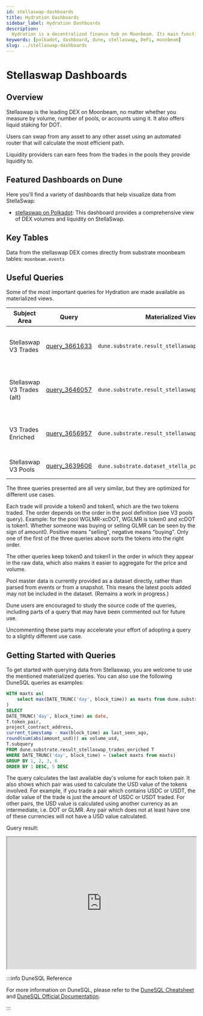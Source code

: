 ```yaml
---
id: stellaswap-dashboards
title: Hydration Dashboards
sidebar_label: Hydration Dashboards
description:
  Hydration is a decentralized finance hub on Moonbeam. Its main function is a DEX.  
keywords: [polkadot, dashboard, dune, stellaswap, DeFi, moonbeam]
slug: ../stellaswap-dashboards
---
```


# Stellaswap Dashboards

## Overview

Stellaswap is the leading DEX on Moonbeam, no matter whether you measure by volume, number of pools, or accounts using it.
It also offers liquid staking for DOT.

Users can swap from any asset to any other asset using an automated router that will calculate the most efficient path.

Liquidity providers can earn fees from the trades in the pools they provide liquidity to.


## Featured Dashboards on Dune

Here you'll find a variety of dashboards that help visualize data from StellaSwap:

- [stellaswap on Polkadot](https://dune.com/substrate/stellaswap): This dashboard provides a comprehensive
  view of DEX volumes and liquidity on StellaSwap.

## Key Tables

Data from the stellaswap DEX comes directly from substrate moonbeam tables: 
`moonbeam.events`

## Useful Queries

Some of the most important queries for Hydration are made available as materialized views. 


| Subject Area       | Query                                      | Materialized View                                  | Description                                                |
|--------------------|--------------------------------------------|----------------------------------------------------|------------------------------------------------------------|
| Stellaswap V3 Trades | [query_3661633](https://dune.com/queries/3661633) | `dune.substrate.result_stellaswap_v_3_trades`      | Trades in V3 pools, similar to dex.trades format.          |
| Stellaswap V3 Trades (alt) | [query_3646057](https://dune.com/queries/3646057) | `dune.substrate.result_stellaswap_v3_trades`       | Trades in V3 pools, suitable for volume and price analysis |
| V3 Trades Enriched | [query_3656957](https://dune.com/queries/3656957) | `dune.substrate.result_stellaswap_trades_enriched` | Trades in V3 pools, with USD equivalent prices.            |
| Stellaswap V3 Pools | [query_3639606](https://dune.com/queries/3639606) | `dune.substrate.dataset_stella_pools` (dataset)    | Master data for the pools                                  |
The three queries presented are all very similar, but they are optimized for different use cases. 

Each trade will provide a token0 and token1, which are the two tokens traded. The order depends on the order in the 
pool definition (see V3 pools query). Example: for the pool WGLMR-xcDOT, WGLMR is token0 and xcDOT is token1.
Whether someone was buying or selling GLMR can be seen by the sign of amount0. Positive means "selling", 
negative means "buying". Only one of the first of the three queries above sorts the tokens into the right order. 

The other queries keep token0 and token1 in the order in which they appear in the raw data, which also makes it 
easier to aggregate for the price and volume.

Pool master data is currently provided as a dataset directly, rather than parsed from events or from a snapshot.
This means the latest pools added may not be included in the dataset. (Remains a work in progress.)

Dune users are encouraged to study the source code of the queries, including parts of a query that may have been commented out for future use. 

Uncommenting these parts may accelerate your effort of adopting a query to a slightly different use case. 

## Getting Started with Queries

To get started with querying data from Stellaswap, you are welcome to use the mentioned materialized
queries. You can also use the following DuneSQL queries as examples:

```sql title="Stellaswap Volume Last Day" showLineNumbers
WITH maxts as(
    select max(DATE_TRUNC('day', block_time)) as maxts from dune.substrate.result_stellaswap_trades_enriched T
)
SELECT
DATE_TRUNC('day', block_time) as date,
T.token_pair,
project_contract_address,
current_timestamp - max(block_time) as last_seen_ago,
round(sum(abs(amount_usd))) as volume_usd,
T.subquery
FROM dune.substrate.result_stellaswap_trades_enriched T
WHERE DATE_TRUNC('day', block_time) = (select maxts from maxts)
GROUP BY 1, 2, 3, 6
ORDER BY 1 DESC, 5 DESC


```

The query calculates the last available day's volume for each token pair. It also shows which pair was used
to calculate the USD value of the tokens involved. For example, if you trade a pair which contains USDC or USDT,
the dollar value of the trade is just the amount of USDC or USDT traded. For other pairs, the USD value is calculated
using another currency as an intermediate, i.e. DOT or GLMR. Any pair which does not at least have one of these
currencies will not have a USD value calculated.

Query result:

<iframe src="https://dune.com/embeds/3676341/6183229/" height="350" width="100%"></iframe>

:::info DuneSQL Reference

For more information on DuneSQL, please refer to the [DuneSQL Cheatsheet](../dunesql-cheatsheet.md)
and
[DuneSQL Official Documentation](https://docs.dune.com/query-engine/Functions-and-operators/index).

:::
